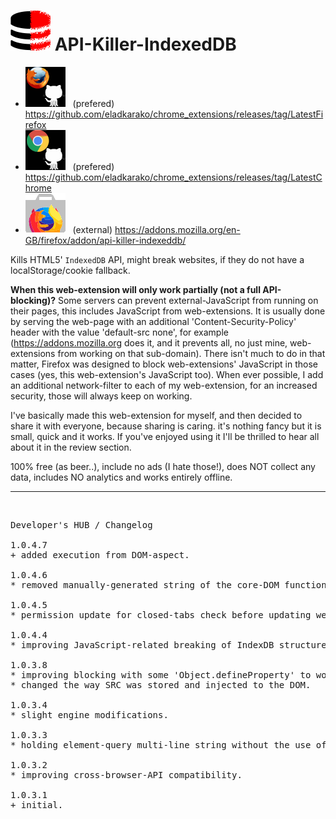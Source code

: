 <h1><img alt="" src="resources/icon.png" height="64" width="64"/> API-Killer-IndexedDB</h1>

<ul>
<li><img src="../_resources/github_firefox.png"/> &nbsp; (prefered) <a href="https://github.com/eladkarako/chrome_extensions/releases/tag/LatestFirefox">https://github.com/eladkarako/chrome_extensions/releases/tag/LatestFirefox</a></li>
<li><img src="../_resources/github_chrome.png"/>  &nbsp; (prefered) <a href="https://github.com/eladkarako/chrome_extensions/releases/tag/LatestChrome">https://github.com/eladkarako/chrome_extensions/releases/tag/LatestChrome</a></li>
<!-- li><img src="../_resources/store_chrome.png"/>   &nbsp; (external) <a href="https://chrome.google.com/webstore/detail/niekhfkkkdlijikahmbnalbdjplhckfp/">https://chrome.google.com/webstore/detail/niekhfkkkdlijikahmbnalbdjplhckfp/</a></li -->
<li><img src="../_resources/store_firefox.png"/>  &nbsp; (external) <a href="https://addons.mozilla.org/en-GB/firefox/addon/api-killer-indexeddb/">https://addons.mozilla.org/en-GB/firefox/addon/api-killer-indexeddb/</a></li>
</ul>

Kills HTML5' <code>IndexedDB</code> API,
might break websites, if they do not have a localStorage/cookie fallback.


<strong>When this web-extension will only work partially (not a full API-blocking)?</strong>
Some servers can prevent external-JavaScript from running on their pages, this includes JavaScript from web-extensions. It is usually done by serving the web-page with an additional 'Content-Security-Policy' header with the value 'default-src none', for example (https://addons.mozilla.org does it, and it prevents all, no just mine, web-extensions from working on that sub-domain). There isn't much to do in that matter, Firefox was designed to block web-extensions' JavaScript in those cases (yes, this web-extension's JavaScript too). When ever possible, I add an additional network-filter to each of my web-extension, for an increased security, those will always keep on working.

I've basically made this web-extension for myself, and then decided to share it with everyone, because sharing is caring. it's nothing fancy but it is small, quick and it works. If you've enjoyed using it I'll be thrilled to hear all about it in the review section. 

100% free (as beer..), include no ads (I hate those!), does NOT collect any data, includes NO analytics and works entirely offline.

<hr/>

<img width="0" height="0" alt="" src="resources/screenshot1.png"/>

<pre>
Developer's HUB / Changelog

1.0.4.7
+ added execution from DOM-aspect.

1.0.4.6
* removed manually-generated string of the core-DOM function, in-favor of grabbing the actual-function string ('.toString') with reduced whitespace, this because of Mozilla-reviewers keeping flagging the string-injection as an obfuscated code (it is not).

1.0.4.5
* permission update for closed-tabs check before updating web-extension badge-number.

1.0.4.4
* improving JavaScript-related breaking of IndexDB structured-methods.

1.0.3.8
* improving blocking with some 'Object.defineProperty' to work-around 'readonly' objects.
* changed the way SRC was stored and injected to the DOM.

1.0.3.4
* slight engine modifications.

1.0.3.3
* holding element-query multi-line string without the use of multiline method.

1.0.3.2
* improving cross-browser-API compatibility.

1.0.3.1
+ initial.
</pre>
